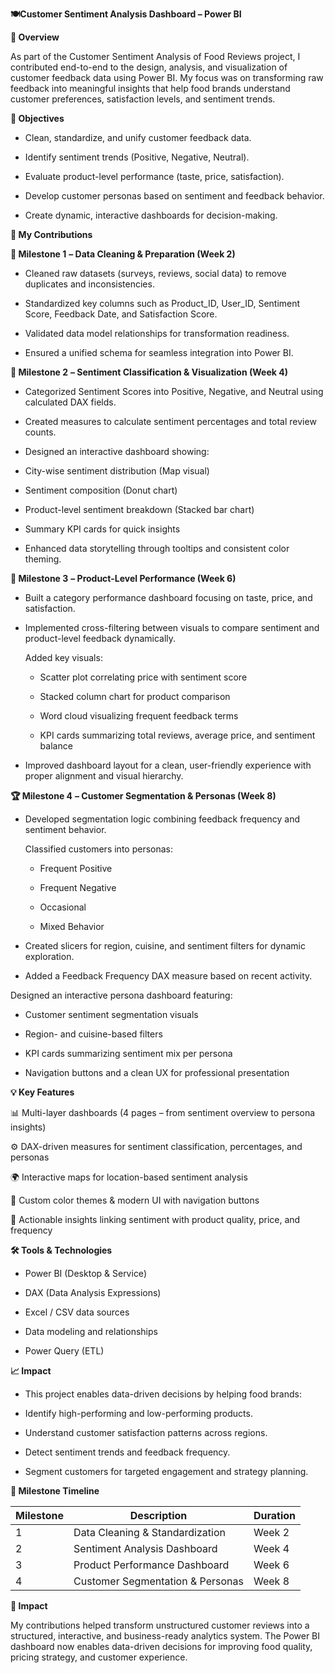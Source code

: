 **🍽️Customer Sentiment Analysis Dashboard – Power BI**

**📘 Overview**

As part of the Customer Sentiment Analysis of Food Reviews project, I contributed end-to-end to the design, analysis, and visualization of customer feedback data using Power BI. My focus was on transforming raw feedback into meaningful insights that help food brands understand customer preferences, satisfaction levels, and sentiment trends.

**🚀 Objectives**

- Clean, standardize, and unify customer feedback data.

- Identify sentiment trends (Positive, Negative, Neutral).

- Evaluate product-level performance (taste, price, satisfaction).

- Develop customer personas based on sentiment and feedback behavior.

- Create dynamic, interactive dashboards for decision-making.

**🧩 My Contributions**

**🥇 Milestone 1** **– Data Cleaning & Preparation (Week 2)**

- Cleaned raw datasets (surveys, reviews, social data) to remove duplicates and inconsistencies.

- Standardized key columns such as Product_ID, User_ID, Sentiment Score, Feedback Date, and Satisfaction Score.

- Validated data model relationships for transformation readiness.

- Ensured a unified schema for seamless integration into Power BI.

**🥈 Milestone 2** **– Sentiment Classification & Visualization (Week 4)**

- Categorized Sentiment Scores into Positive, Negative, and Neutral using calculated DAX fields.

- Created measures to calculate sentiment percentages and total review counts.

- Designed an interactive dashboard showing:

- City-wise sentiment distribution (Map visual)

- Sentiment composition (Donut chart)

- Product-level sentiment breakdown (Stacked bar chart)

- Summary KPI cards for quick insights

- Enhanced data storytelling through tooltips and consistent color theming.

**🥉 Milestone 3** **– Product-Level Performance (Week 6)**

- Built a category performance dashboard focusing on taste, price, and satisfaction.

- Implemented cross-filtering between visuals to compare sentiment and product-level feedback dynamically.

  Added key visuals:

    - Scatter plot correlating price with sentiment score

    - Stacked column chart for product comparison

    - Word cloud visualizing frequent feedback terms

    - KPI cards summarizing total reviews, average price, and sentiment balance

- Improved dashboard layout for a clean, user-friendly experience with proper alignment and visual hierarchy.

**🏆 Milestone 4** **– Customer Segmentation & Personas (Week 8)**

- Developed segmentation logic combining feedback frequency and sentiment behavior.

  Classified customers into personas:

    - Frequent Positive

    - Frequent Negative

    - Occasional

    - Mixed Behavior

- Created slicers for region, cuisine, and sentiment filters for dynamic exploration.

- Added a Feedback Frequency DAX measure based on recent activity.

Designed an interactive persona dashboard featuring:

- Customer sentiment segmentation visuals

- Region- and cuisine-based filters

- KPI cards summarizing sentiment mix per persona

- Navigation buttons and a clean UX for professional presentation

**💡 Key Features**

📊 Multi-layer dashboards (4 pages – from sentiment overview to persona insights)

⚙️ DAX-driven measures for sentiment classification, percentages, and personas

🌍 Interactive maps for location-based sentiment analysis

🎨 Custom color themes & modern UI with navigation buttons

🧠 Actionable insights linking sentiment with product quality, price, and frequency

**🛠️ Tools & Technologies**

- Power BI (Desktop & Service)

- DAX (Data Analysis Expressions)

- Excel / CSV data sources

- Data modeling and relationships

- Power Query (ETL)

**📈 Impact**

- This project enables data-driven decisions by helping food brands:

- Identify high-performing and low-performing products.

- Understand customer satisfaction patterns across regions.

- Detect sentiment trends and feedback frequency.

- Segment customers for targeted engagement and strategy planning.


**📅 Milestone Timeline**

| Milestone | Description                      | Duration |
| --------- | -------------------------------- | -------- |
| 1         | Data Cleaning & Standardization  | Week 2   |
| 2         | Sentiment Analysis Dashboard     | Week 4   |
| 3         | Product Performance Dashboard    | Week 6   |
| 4         | Customer Segmentation & Personas | Week 8   |

**🧠 Impact**

My contributions helped transform unstructured customer reviews into a structured, interactive, and business-ready analytics system. The Power BI dashboard now enables data-driven decisions for improving food quality, pricing strategy, and customer experience.

